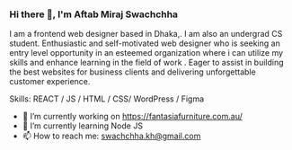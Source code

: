 ### Hi there 👋, I'm Aftab Miraj Swachchha
I am a frontend web designer based in Dhaka,. I am also an undergrad CS student. Enthusiastic and self-motivated web designer who is seeking an entry level opportunity in an esteemed organization where i can utilize my skills and enhance learning in the field of work . Eager to assist in building the best websites for business clients and delivering unforgettable customer experience. 

Skills: REACT / JS / HTML / CSS/ WordPress / Figma 

- 🔭 I’m currently working on https://fantasiafurniture.com.au/ 
- 🌱 I’m currently learning Node JS 
- 📫 How to reach me: swachchha.kh@gmail.com 




